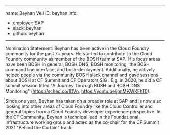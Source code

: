 -------------------------------------------------------------
name: Beyhan Veli
ID: beyhan
info:
  - employer: SAP
  - slack: beyhan
  - github: beyhan
-------------------------------------------------------------

Nomination Statement: Beyhan has been active in the Cloud Foundry community for the past 7+ years. He started to contribute to the Cloud Foundry community as member of the BOSH team at SAP. His focus areas have been BOSH in general, BOSH DNS, BOSH monitoring, the BOSH command line interface, and bosh-deployment. Additionally, he actively helped people via the community BOSH slack channel and gave sessions about BOSH at CF Summit and CF Operators SIG . E.g. in 2020, he did a CF summit session titled "A Journey Through BOSH and BOSH DNS Monitoring" (https://sched.co/fDVn, https://youtu.be/jpnMKWKFhT0).

Since one year, Beyhan has taken on a broader role at SAP and is now also looking into other areas of Cloud Foundry like the Cloud Controller and general topics from a Cloud Foundry developer experience perspective. In the CF Community, Beyhan is technical lead in the Foundational Infrastructure working group and acted as the co-chair for the CF Summit 2021 "Behind the Curtain" track.
